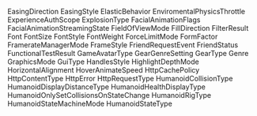 EasingDirection
EasingStyle
ElasticBehavior
EnviromentalPhysicsThrottle
ExperienceAuthScope
ExplosionType
FacialAnimationFlags
FacialAnimationStreamingState
FieldOfViewMode
FillDirection
FilterResult
Font
FontSize
FontStyle
FontWeight
ForceLimitMode
FormFactor
FramerateManagerMode
FrameStyle
FriendRequestEvent
FriendStatus
FunctionalTestResult
GameAvatarType
GearGenreSetting
GearType
Genre
GraphicsMode
GuiType
HandlesStyle
HighlightDepthMode
HorizontalAlignment
HoverAnimateSpeed
HttpCachePolicy
HttpContentType
HttpError
HttpRequestType
HumanoidCollisionType
HumanoidDisplayDistanceType
HumanoidHealthDisplayType
HumanoidOnlySetCollisionsOnStateChange
HumanoidRigType
HumanoidStateMachineMode
HumanoidStateType
